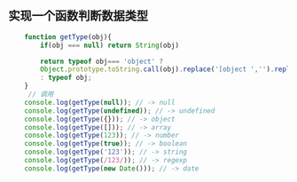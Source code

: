 <!--
 * @Author: your name
 * @Date: 2020-02-22 17:10:36
 * @LastEditTime : 2020-02-22 17:19:20
 * @LastEditors  : Please set LastEditors
 * @Description: In User Settings Edit
 * @FilePath: /fe_blog/js/30/README.md
 -->
## 实现一个函数判断数据类型
```js
    function getType(obj){
        if(obj === null) return String(obj)

        return typeof obj=== 'object' ?
        Object.prototype.toString.call(obj).replace('[object ','').replace(']','').toLowerCase()
        : typeof obj;
    }
     // 调用
    console.log(getType(null)); // -> null
    console.log(getType(undefined)); // -> undefined
    console.log(getType({})); // -> object
    console.log(getType([])); // -> array
    console.log(getType(123)); // -> number
    console.log(getType(true)); // -> boolean
    console.log(getType('123')); // -> string
    console.log(getType(/123/)); // -> regexp
    console.log(getType(new Date())); // -> date
```